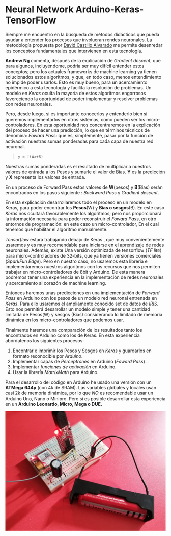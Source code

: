 
# Neural Network  Arduino-Keras-TensorFlow

Siempre me encuentro en la búsqueda de métodos didácticos  que pueda ayudar a entender los procesos que involucran rendes neuronales. La metodología propuesta por [David Castillo Alvarado](https://github.com/DavidCastilloAlvarado/Arduino_-_keras_MLP) me permite desenredar los conceptos fundamentales que intervienen en esta tecnología.

__Andrew Ng__ comenta, después de  la explicación de _Gradient descent_, que para algunos, incluyéndome, podría ser muy difícil entender estos conceptos;  pero los actuales frameworks de machine learning  ya tienen solucionados estos algoritmos, y que, en todo caso, menos entendimiento  no impide poder usarlos. Esto es muy bueno, para un acercamiento epidérmico a esta tecnología y facilita la resolución de problemas. Un modelo en _Keras_ oculta la mayoría de estos algoritmos engorrosos favoreciendo la oportunidad de poder implementar y resolver problemas con redes neuronales.

Pero, desde luego, si es importante conocerlos y entenderlo bien si queremos implementarlos en otros sistemas, como pueden ser los micro-controladores. En esta oportunidad nos concentraremos en la explicación del proceso de hacer una predicción,  lo que en términos técnicos de denomina: _Foward Pass_: que es, simplemente,  pasar por la función de activación nuestras sumas ponderadas para cada capa de nuestra red neuronal.

>``y = f(Wx+B)``

Nuestras sumas ponderadas es el resultado de multiplicar a nuestros valores de entrada a los Pesos y sumarle el valor de Bias. __Y__ es la predicción  y __X__  representa los valores de entrada.

En un proceso de Forward  Pass estos valores de __W__(pesos) y __B__(Bias)  serán encontrados en los pasos siguiente : _Backward Pass_ y _Gradient descent_. 

En esta explicación desarrollaremos todo el proceso en un modelo en Keras, para poder encontrar los __Pesos__(W) y __Bias o sesgos__(B). En este caso _Keras_ nos ocultará favorablemente los algoritmos;  pero nos proporcionará la información necesaria para poder reconstruir el _Foward Pass_, en otro entornos de programación: en este caso un micro-controlador, En el cual tenemos que habilitar el algoritmo manualmente.

_Tensorflow_ estará  trabajando debajo de Keras , que muy convenientemente usaremos  y es muy recomendable para iniciarse en el aprendizaje de redes neuronales. Además, existe Una versión optimizada de tensorflow (_TF lite_) para micro-controladores de 32-bits, que ya tienen versiones comerciales (_SparkFun Edge_). Pero en nuestro caso, no usaremos esta librería e implementaremos nuestros algoritmos con los recursos que nos permiten trabajar en micro-controladores de 8bit y Arduino. De esta manera podremos tener una experiencia en la implementación  de redes neuronales  y acercamiento al corazón de machine learning.

Entonces haremos unas predicciones en una implementación de _Forward Pass_ en Arduino con los pesos de un modelo red neuronal  entrenada  en _Keras_. Para ello usaremos el ampliamente conocido set de datos de _IRIS_. Esto nos permitirá desarrollar un modelo simple y tener una cantidad limitada de Pesos(W) y sesgos (Bias) considerando lo limitado de memoria dinámica en los micro-controladores que podemos usar.

Finalmente haremos una comparación de los resultados tanto los encontrados en Arduino como los de Keras.
En esta experiencia abórdatenos los siguientes procesos:

1.	Encontrar e imprimir los Pesos y Sesgos en _Keras_ y guardarlos en formato reconocible por _Arduino_.
2.	Implementar capas de _Perceptrones_ en Arduino (_Foward  Pass_) .
3.	Implementar _funciones de activación_ en Arduino.
4.	Usar la librería _MatrixMath_ para Arduino.

Para el desarrollo del código en Arduino he usado una versión con un __ATMega 644p__ (con 4k de SRAM). Las variables globales y locales usan casi 2k de memoria dinámica, por lo que _NO_ es recomendable usar un Arduino Uno, Nano o Minipro. Pero si es posible desarrollar esta experiencia en un __Arduino Leonardo, Micro, Mega o DUE.__

![Atmega644p](https://raw.githubusercontent.com/sandroormeno/sim800_google_navegador/master/Li-ion.jpg)




```python

```
